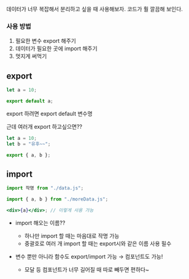데이터가 너무 복잡해서 분리하고 싶을 때 사용해보자. 코드가 훨 깔끔해 보인다.

### 사용 방법

1. 필요한 변수 export 해주기
2. 데이터가 필요한 곳에 import 해주기
3. 멋지게 써먹기

## export

```jsx
let a = 10;

export default a;
```

export 하려면 export default 변수명

근데 여러개 export 하고싶으면??

```jsx
let a = 10;
let b = "유후~~";

export { a, b };
```

## import

```jsx
import 작명 from "./data.js";

import { a, b } from "./moreData.js";

<div>{a}</div>; // 이렇게 사용 가능
```

- import 해오는 이름??

  - 하나만 import 할 때는 마음대로 작명 가능
  - 중괄호로 여러 개 import 할 때는 export시와 같은 이름 사용 필수

- 변수 뿐만 아니라 함수도 export/import 가능
  → 컴포넌트도 가능!
  - 모달 등 컴포넌트가 너무 길어질 때 따로 빼두면 편하다~
